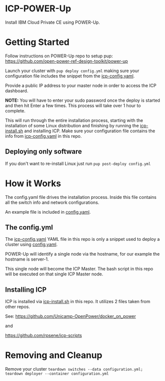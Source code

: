 # ICP-POWER-Up
Install IBM Cloud Private CE using POWER-Up.

# Getting Started

Follow instructions on POWER-Up repo to setup pup: https://github.com/open-power-ref-design-toolkit/power-up

Launch your cluster with ```pup deploy config.yml``` making sure your configuration file includes the snippet from the [icp-config.yaml](./icp-config.yaml). 

Provide a public IP address to your master node in order to access the ICP dashboard.

**NOTE:** You will have to enter your sudo password once the deploy is started and then hit Enter a few times. This process will take over 1 hour to complete.

This will run through the entire installation process, starting with the installation of some Linux distribution and finishing by running the [icp-install.sh](./icp-install.sh) and installing ICP. Make sure your configuration file contains the info from [icp-config.yaml](./icp-config.yaml) in this repo.

## Deploying only software
If you don't want to re-install Linux just run ```pup post-deploy config.yml```


# How it Works

The config.yaml file drives the installation process. Inside this file contains all the switch info and network configurations. 

An example file is included in [config.yaml](./config.yaml).

## The config.yml
The [icp-config.yaml](./icp-config.yaml) YAML file in this repo is only a snippet used to deploy a cluster using [config.yaml](./config.yaml). 

POWER-Up will identify a single node via the hostname, for our example the hostname is server-1.

This single node will become the ICP Master. The bash script in this repo will be executed on that single ICP Master node.


## Installing ICP

ICP is installed via [icp-install.sh](./icp-install.sh) in this repo. It utilizes 2 files taken from other repos.

See: https://github.com/Unicamp-OpenPower/docker_on_power

and

https://github.com/rpsene/icp-scripts

# Removing and Cleanup

Remove your cluster ```teardown switches --data configuration.yml; teardown deployer --container configuration.yml```
